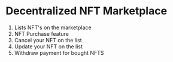 # Decentralized NFT Marketplace
1. Lists NFT's on the marketplace
2. NFT Purchase feature
3. Cancel your NFT on the list
4. Update your NFT on the list
5. Withdraw payment for bought NFTS
